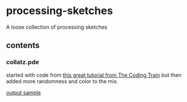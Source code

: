 # processing-sketches
A loose collection of processing sketches

## contents



### collatz.pde

started with code from [this great tutorial from The Coding Train](https://www.youtube.com/watch?v=EYLWxwo1Ed8) but then added more randomness and color to the mix.

[output sample](collatz-000002.png)
